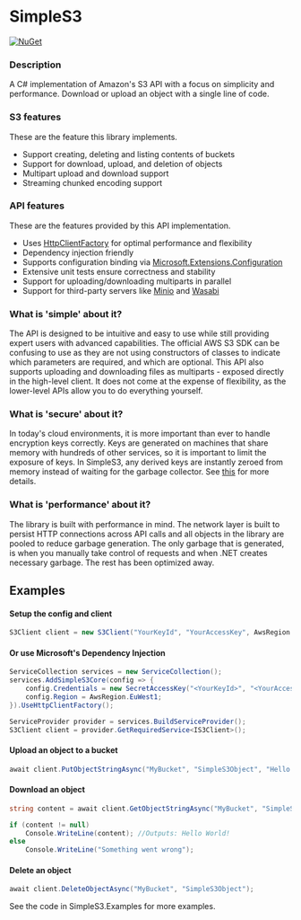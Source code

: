# SimpleS3

[![NuGet](https://img.shields.io/nuget/v/Genbox.SimpleS3.svg?style=flat-square&label=nuget)](https://www.nuget.org/packages/Genbox.SimpleS3/)

### Description
A C# implementation of Amazon's S3 API with a focus on simplicity and performance. Download or upload an object with a single line of code.

### S3 features
These are the feature this library implements.
* Support creating, deleting and listing contents of buckets
* Support for download, upload, and deletion of objects
* Multipart upload and download support
* Streaming chunked encoding support

### API features
These are the features provided by this API implementation.
* Uses [HttpClientFactory](https://docs.microsoft.com/en-us/dotnet/architecture/microservices/implement-resilient-applications/use-httpclientfactory-to-implement-resilient-http-requests) for optimal performance and flexibility
* Dependency injection friendly
* Supports configuration binding via [Microsoft.Extensions.Configuration](https://docs.microsoft.com/en-us/aspnet/core/fundamentals/configuration/?view=aspnetcore-2.2)
* Extensive unit tests ensure correctness and stability
* Support for uploading/downloading multiparts in parallel
* Support for third-party servers like [Minio](https://min.io/) and [Wasabi](https://wasabi.com/)

### What is 'simple' about it?
The API is designed to be intuitive and easy to use while still providing expert users with advanced capabilities. The official AWS S3 SDK can be confusing to use as they are not using constructors of classes to indicate which parameters are required, and which are optional.
This API also supports uploading and downloading files as multiparts - exposed directly in the high-level client. It does not come at the expense of flexibility, as the lower-level APIs allow you to do everything yourself.

### What is 'secure' about it?
In today's cloud environments, it is more important than ever to handle encryption keys correctly. Keys are generated on machines that share memory with hundreds of other services, so it is important to limit the exposure of keys.
In SimpleS3, any derived keys are instantly zeroed from memory instead of waiting for the garbage collector. See [this](https://ianqvist.blogspot.com/2019/06/strings-from-security-perspective.html) for more details.

### What is 'performance' about it?
The library is built with performance in mind. The network layer is built to persist HTTP connections across API calls and all objects in the library are pooled to reduce garbage generation. The only garbage that is generated, is when you manually take control of requests and when .NET creates necessary garbage. The rest has been optimized away.

## Examples

#### Setup the config and client
```csharp
S3Client client = new S3Client("YourKeyId", "YourAccessKey", AwsRegion.EuWest1)
```

#### Or use Microsoft's Dependency Injection
```csharp
ServiceCollection services = new ServiceCollection();
services.AddSimpleS3Core(config => {
    config.Credentials = new SecretAccessKey("<YourKeyId>", "<YourAccessKey>");
    config.Region = AwsRegion.EuWest1;
}).UseHttpClientFactory();

ServiceProvider provider = services.BuildServiceProvider();
S3Client client = provider.GetRequiredService<IS3Client>();
```

#### Upload an object to a bucket
```csharp
await client.PutObjectStringAsync("MyBucket", "SimpleS3Object", "Hello World!");
```

#### Download an object
```csharp
string content = await client.GetObjectStringAsync("MyBucket", "SimpleS3Object");

if (content != null)
    Console.WriteLine(content); //Outputs: Hello World!
else
    Console.WriteLine("Something went wrong");
```

#### Delete an object
```csharp
await client.DeleteObjectAsync("MyBucket", "SimpleS3Object");
```

See the code in SimpleS3.Examples for more examples.
